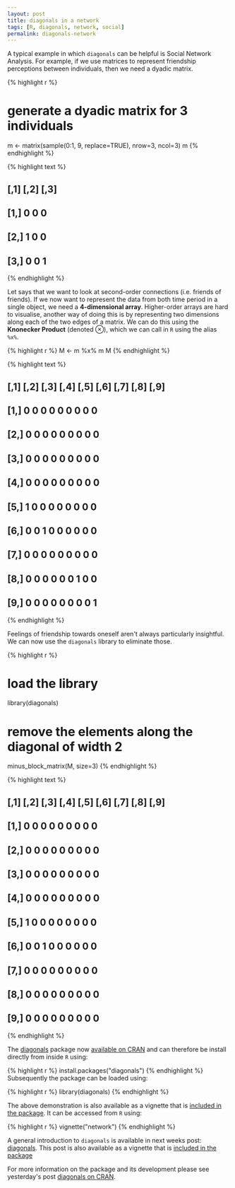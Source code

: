 ```yaml
---
layout: post
title: diagonals in a network
tags: [R, diagonals, network, social]
permalink: diagonals-network
---
```


A typical example in which `diagonals` can be helpful is Social Network
Analysis. For example, if we use matrices to represent friendship
perceptions between individuals, then we need a dyadic matrix.


{% highlight r %}
# generate a dyadic matrix for 3 individuals
m <- matrix(sample(0:1, 9, replace=TRUE), nrow=3, ncol=3)
m
{% endhighlight %}



{% highlight text %}
##      [,1] [,2] [,3]
## [1,]    0    0    0
## [2,]    1    0    0
## [3,]    0    0    1
{% endhighlight %}

Let says that we want to look at second-order connections (i.e. friends
of friends). If we now want to represent the data from both time period
in a single object, we need a **4-dimensional array**. Higher-order arrays
are hard to visualise, another way of doing this is by representing two
dimensions along each of the two edges of a matrix. We can do this using
the **Knonecker Product** (denoted ⊗), which we can call in `R` using
the alias `%x%`.


{% highlight r %}
M <- m %x% m
M
{% endhighlight %}



{% highlight text %}
##       [,1] [,2] [,3] [,4] [,5] [,6] [,7] [,8] [,9]
##  [1,]    0    0    0    0    0    0    0    0    0
##  [2,]    0    0    0    0    0    0    0    0    0
##  [3,]    0    0    0    0    0    0    0    0    0
##  [4,]    0    0    0    0    0    0    0    0    0
##  [5,]    1    0    0    0    0    0    0    0    0
##  [6,]    0    0    1    0    0    0    0    0    0
##  [7,]    0    0    0    0    0    0    0    0    0
##  [8,]    0    0    0    0    0    0    1    0    0
##  [9,]    0    0    0    0    0    0    0    0    1
{% endhighlight %}

Feelings of friendship towards oneself aren't always particularly
insightful. We can now use the `diagonals` library to eliminate those.


{% highlight r %}
# load the library
library(diagonals)

# remove the elements along the diagonal of width 2
minus_block_matrix(M, size=3)
{% endhighlight %}



{% highlight text %}
##       [,1] [,2] [,3] [,4] [,5] [,6] [,7] [,8] [,9]
##  [1,]    0    0    0    0    0    0    0    0    0
##  [2,]    0    0    0    0    0    0    0    0    0
##  [3,]    0    0    0    0    0    0    0    0    0
##  [4,]    0    0    0    0    0    0    0    0    0
##  [5,]    1    0    0    0    0    0    0    0    0
##  [6,]    0    0    1    0    0    0    0    0    0
##  [7,]    0    0    0    0    0    0    0    0    0
##  [8,]    0    0    0    0    0    0    0    0    0
##  [9,]    0    0    0    0    0    0    0    0    0
{% endhighlight %}

The [diagonals](http://cran.r-project.org/?package=diagonals) package now [available on CRAN](/diagonals-cran) and can therefore be install directly from inside `R` using:


{% highlight r %}
install.packages("diagonals")
{% endhighlight %}
Subsequently the package can be loaded using:


{% highlight r %}
library(diagonals)
{% endhighlight %}

The above demonstration is also available as a vignette that is [included in the package](http://cran.r-project.org/web/packages/diagonals/vignettes/network.html).
It can be accessed from `R` using:


{% highlight r %}
vignette("network")
{% endhighlight %}

A general introduction to `diagonals` is available in next weeks post: [diagonals](/diagonals). This post is also available as a vignette that is [included in the package](http://cran.r-project.org/web/packages/diagonals/vignettes/diagonals.html)

For more information on the package and its development please see yesterday's post [diagonals on CRAN](/diagonals-cran).
